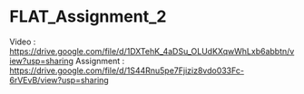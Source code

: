 # FLAT_Assignment_2

Video : https://drive.google.com/file/d/1DXTehK_4aDSu_OLUdKXqwWhLxb6abbtn/view?usp=sharing
Assignment : https://drive.google.com/file/d/1S44Rnu5pe7Fjiziz8vdo033Fc-6rVEvB/view?usp=sharing

